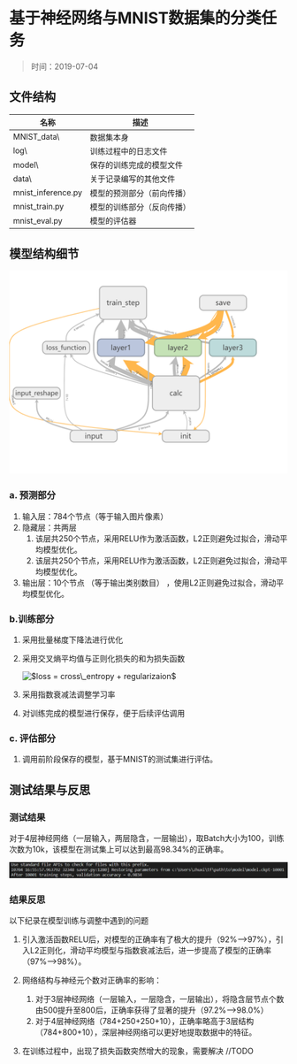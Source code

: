 # 基于神经网络与MNIST数据集的分类任务

> 时间：2019-07-04

## 文件结构

|   名称   |  描述    |
| ---- | ---- |
|   MNIST_data\   |  数据集本身    |
|    log\  |   训练过程中的日志文件   |
|   model\   |  保存的训练完成的模型文件    |
|   data\   |  关于记录编写的其他文件    |
|   mnist_inference.py   |  模型的预测部分（前向传播）  |
|   mnist_train.py   |  模型的训练部分（反向传播）  |
|   mnist_eval.py   |  模型的评估器   |

## 模型结构细节

![Structure](data/structure.png)

### a. 预测部分

1. 输入层：784个节点（等于输入图片像素）
2. 隐藏层：共两层
   1. 该层共250个节点，采用RELU作为激活函数，L2正则避免过拟合，滑动平均模型优化。
   2. 该层共250个节点，采用RELU作为激活函数，L2正则避免过拟合，滑动平均模型优化。
3. 输出层：10个节点 （等于输出类别数目） ，使用L2正则避免过拟合，滑动平均模型优化。

### b.训练部分

1. 采用批量梯度下降法进行优化
2. 采用交叉熵平均值与正则化损失的和为损失函数  

	<img src="https://latex.codecogs.com/gif.latex?$loss&space;=&space;cross\_entropy&space;&plus;&space;regularizaion$" title="$loss = cross\_entropy + regularizaion$" />

3. 采用指数衰减法调整学习率
4. 对训练完成的模型进行保存，便于后续评估调用

### c. 评估部分

1. 调用前阶段保存的模型，基于MNIST的测试集进行评估。

## 测试结果与反思

### 测试结果

对于4层神经网络（一层输入，两层隐含，一层输出），取Batch大小为100，训练次数为10k，该模型在测试集上可以达到最高98.34%的正确率。

![result](data/result.png)

### 结果反思

以下纪录在模型训练与调整中遇到的问题

1. 引入激活函数RELU后，对模型的正确率有了极大的提升（92%-->97%），引入L2正则化，滑动平均模型与指数衰减法后，进一步提高了模型的正确率（97%-->98%）。
2. 网络结构与神经元个数对正确率的影响：
   1. 对于3层神经网络（一层输入，一层隐含，一层输出），将隐含层节点个数由500提升至800后，正确率获得了显著的提升（97.2%-->98.0%）
   2. 对于4层神经网络（784+250+250+10），正确率略高于3层结构（784+800+10），深层神经网络可以更好地提取数据中的特征。

3. 在训练过程中，出现了损失函数突然增大的现象，需要解决 //TODO
